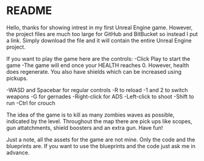 # README #
Hello, thanks for showing intrest in my first Unreal Engine game. However, the project files are much too large for GitHub and BitBucket so instead I put a link.
Simply download the file and it will contain the entire Unreal Engine project.

If you want to play the game here are the controls:
-Click Play to start the game
-The game will end once your HEALTH reaches 0. However, health does regenerate. You also have shields which can be increased using pickups.

-WASD and Spacebar for regular controls
-R to reload
-1 and 2 to switch weapons
-G for gernades
-Right-click for ADS
-Left-click to shoot
-Shift to run
-Ctrl for crouch

The idea of the game is to kill as many zombies waves as possible, indicated by the level. Throughout the map there are pick ups like scopes, gun attatchments, shield boosters and an extra gun.
Have fun!

Just a note, all the assets for the game are not mine. Only the code and the blueprints are. If you want to use the blueprints and the code just ask me in advance.